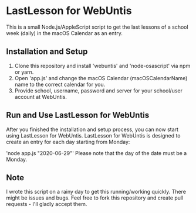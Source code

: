 # LastLesson for WebUntis
This is a small Node.js/AppleScript script to get the last lessons of a school week (daily) in the macOS Calendar as an entry.

## Installation and Setup
1. Clone this repository and install 'webuntis' and 'node-osascript' via npm or yarn.
2. Open 'app.js' and change the macOS Calendar (macOSCalendarName) name to the correct calendar for you.
3. Provide school, username, password and server for your school/user account at WebUntis.

## Run and Use LastLesson for WebUntis
After you finished the installation and setup process, you can now start using LastLesson for WebUntis.
LastLesson for WebUntis is designed to create an entry for each day starting from Monday:

'node app.js "2020-06-29"'
Please note that the day of the date must be a Monday.

## Note
I wrote this script on a rainy day to get this running/working quickly. There might be issues and bugs.
Feel free to fork this repository and create pull requests - I'll gladly accept them.